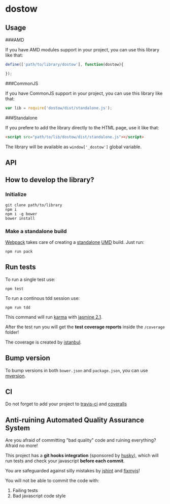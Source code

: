 dostow
======

Usage
-----

###AMD

If you have AMD modules support in your project, you can use this library like that:

```javascript
define(['path/to/library/dostow'], function(dostow){

});
```

###CommonJS

If you have CommonJS support in your project, you can use this library like that:

```javascript
var lib = require('dostow/dist/standalone.js');
```

###Standalone

If you prefere to add the library directly to the HTML page, use it like that:

```html
<script src="path/to/lib/dostow/dist/standalone.js"></script>
```

The library will be available as `window['_dostow']` global variable.


API
---




## How to develop the library?

### Initialize

```
git clone path/to/library
npm i
npm i -g bower
bower install
```


### Make a standalone build

[Webpack][1] takes care of creating a [standalone][2] [UMD][3] build. Just run:

```
npm run pack
```

## Run tests

To run a single test use:

```
npm test
```

To run a continous tdd session use:

```
npm run tdd
```

This command will run [karma][4] with [jasmine 2.1][5].

After the test run you will get the **test coverage reports** inside the `/coverage` folder!

The coverage is created by [istanbul][6].

## Bump version

To bump versions in both `bower.json` and `package.json`, you can use [mversion][10].

## CI

Do not forget to add your project to [travis-ci][11] and [coveralls][12]

## Anti-ruining Automated Quality Assurance System

Are you afraid of committing "bad quality" code and ruining everything?
Afraid no more!

This project has a **git hooks integration** (sponsored by [husky][9]), which will run tests and check your javascript **before each commit**.

You are safeguarded against silly mistakes by [jshint][7] and [fixmyjs][8]!

You will not be able to commit the code with:

1. Failing tests
2. Bad javascript code style



[1]:http://webpack.github.io/
[2]:http://webpack.github.io/docs/configuration.html#output-librarytarget
[3]:https://github.com/umdjs/umd
[4]:http://karma-runner.github.io/0.12/index.html
[5]:http://jasmine.github.io/2.1/introduction.html
[6]:http://gotwarlost.github.io/istanbul/
[7]:http://jshint.com/about/
[8]:https://github.com/jshint/fixmyjs
[9]:https://github.com/typicode/husky
[10]:https://www.npmjs.com/package/mversion
[11]:https://travis-ci.org
[12]:https://coveralls.io/repos